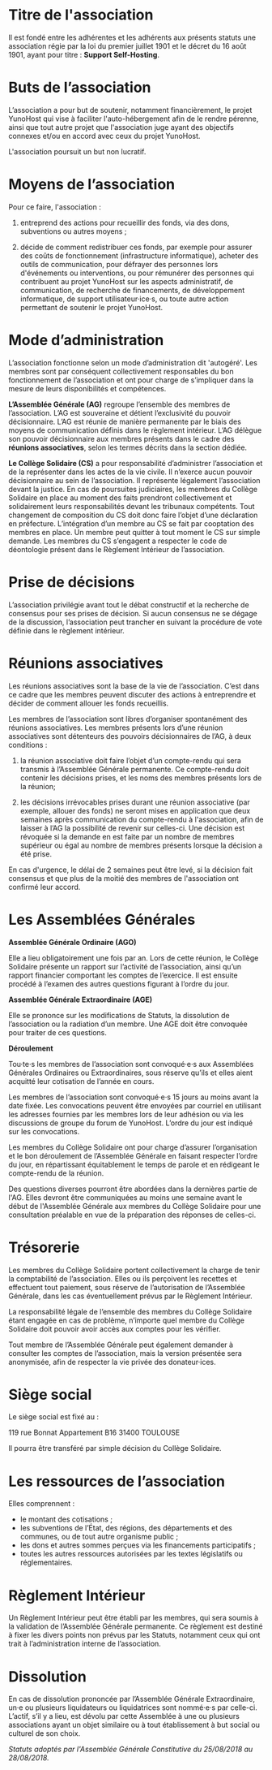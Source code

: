 Titre de l'association
=======

Il est fondé entre les adhérentes et les adhérents aux présents statuts une association régie par la loi du premier juillet 1901 et le décret du 16 août 1901, ayant pour titre : **Support Self-Hosting**.

Buts de l’association
===============

L’association a pour but de soutenir, notamment financièrement, le projet YunoHost qui vise à faciliter l'auto-hébergement afin de le rendre pérenne, ainsi que tout autre projet que l'association juge ayant des objectifs connexes et/ou en accord avec ceux du projet YunoHost.

L'association poursuit un but non lucratif.

Moyens de l’association
=================

Pour ce faire, l'association :

1. entreprend des actions pour recueillir des fonds, via des dons, subventions ou autres moyens ;

2. décide de comment redistribuer ces fonds, par exemple pour assurer des coûts de fonctionnement (infrastructure informatique), acheter des outils de communication, pour défrayer des personnes lors d'événements ou interventions, ou pour rémunérer des personnes qui contribuent au projet YunoHost sur les aspects administratif, de communication, de recherche de financements, de développement informatique, de support utilisateur·ice·s, ou toute autre action permettant de soutenir le projet YunoHost.


Mode d’administration
================

L’association fonctionne selon un mode d’administration dit 'autogéré'. Les membres sont par conséquent collectivement responsables du bon fonctionnement de l’association et ont pour charge de s’impliquer dans la mesure de leurs disponibilités et compétences.

**L’Assemblée Générale (AG)** regroupe l’ensemble des membres de l’association. L’AG est souveraine et détient l’exclusivité du pouvoir décisionnaire. L’AG est réunie de manière permanente par le biais des moyens de communication définis dans le règlement intérieur. L’AG délègue son pouvoir décisionnaire aux membres présents dans le cadre des **réunions associatives**, selon les termes décrits dans la section dédiée.

**Le Collège Solidaire (CS)** a pour responsabilité d’administrer l’association et de la représenter dans les actes de la vie civile. Il n’exerce aucun pouvoir décisionnaire au sein de l’association. Il représente légalement l’association devant la justice. En cas de poursuites judiciaires, les membres du Collège Solidaire en place au moment des faits prendront collectivement et solidairement leurs responsabilités devant les tribunaux compétents. Tout changement de composition du CS doit donc faire l’objet d’une déclaration en préfecture. L’intégration d’un membre au CS se fait par cooptation des membres en place. Un membre peut quitter à tout moment le CS sur simple demande. Les membres du CS s’engagent a respecter le code de déontologie présent dans le Règlement Intérieur de l’association.

Prise de décisions
=============

L’association privilégie avant tout le débat constructif et la recherche de consensus pour ses prises de décision. Si aucun consensus ne se dégage de la discussion, l’association peut trancher en suivant la procédure de vote définie dans le règlement intérieur.

Réunions associatives
================

Les réunions associatives sont la base de la vie de l’association. C’est dans ce cadre que les membres peuvent discuter des actions à entreprendre et décider de comment allouer les fonds recueillis.

Les membres de l’association sont libres d’organiser spontanément des réunions associatives. Les membres présents lors d’une réunion associatives sont détenteurs des pouvoirs décisionnaires de l’AG, à deux conditions :

1.  la réunion associative doit faire l’objet d’un compte-rendu qui sera transmis à l’Assemblée Générale permanente. Ce compte-rendu doit contenir les décisions prises, et les noms des membres présents lors de la réunion;

2.  les décisions irrévocables prises durant une réunion associative (par exemple, allouer des fonds) ne seront mises en application que deux semaines après communication du compte-rendu à l'association, afin de laisser à l’AG la possibilité de revenir sur celles-ci. 
Une décision est révoquée si la demande en est faite par un nombre de membres supérieur ou égal au nombre de membres présents lorsque la décision a été prise.

En cas d'urgence, le délai de 2 semaines peut être levé, si la décision fait consensus et que plus de la moitié des membres de l'association ont confirmé leur accord.


Les Assemblées Générales
====================

**Assemblée Générale Ordinaire (AGO)**

Elle a lieu obligatoirement une fois par an. Lors de cette réunion, le Collège Solidaire présente un rapport sur l’activité de l’association, ainsi qu’un rapport financier comportant les comptes de l’exercice. Il est ensuite procédé à l’examen des autres questions figurant à l’ordre du jour.

**Assemblée Générale Extraordinaire (AGE)**

Elle se prononce sur les modifications de Statuts, la dissolution de l’association ou la radiation d’un membre. Une AGE doit être convoquée pour traiter de ces questions.

**Déroulement**

Tou·te·s les membres de l’association sont convoqué·e·s aux Assemblées Générales Ordinaires ou Extraordinaires, sous réserve qu’ils et elles aient acquitté leur cotisation de l’année en cours.

Les membres de l’association sont convoqué·e·s 15 jours au moins avant la date fixée. Les convocations peuvent être envoyées par courriel en utilisant les adresses fournies par les membres lors de leur adhésion ou via les discussions de groupe du forum de YunoHost. L’ordre du jour est indiqué sur les convocations.

Les membres du Collège Solidaire ont pour charge d’assurer l’organisation et le bon déroulement de l’Assemblée Générale en faisant respecter l’ordre du jour, en répartissant équitablement le temps de parole et en rédigeant le compte-rendu de la réunion.

Des questions diverses pourront être abordées dans la dernières partie de l'AG. Elles devront être communiquées au moins une semaine avant le début de l'Assemblée Générale aux membres du Collège Solidaire pour une consultation préalable en vue de la préparation des réponses de celles-ci.

Trésorerie
=======

Les membres du Collège Solidaire portent collectivement la charge de tenir la comptabilité de l’association. Elles ou ils perçoivent les recettes et effectuent tout paiement, sous réserve de l’autorisation de l’Assemblée Générale, dans les cas éventuellement prévus par le Règlement Intérieur.

La responsabilité légale de l’ensemble des membres du Collège Solidaire étant engagée en cas de problème, n’importe quel membre du Collège Solidaire doit pouvoir avoir accès aux comptes pour les vérifier.

Tout membre de l’Assemblée Générale peut également demander à consulter les comptes de l’association, mais la version présentée sera anonymisée, afin de respecter la vie privée des donateur·ices.

Siège social
=========

Le siège social est fixé au :

119 rue Bonnat
Appartement B16
31400 TOULOUSE

Il pourra être transféré par simple décision du Collège Solidaire.

Les ressources de l’association
=======================

Elles comprennent :

-   le montant des cotisations ;
-   les subventions de l’État, des régions, des départements et des communes, ou de tout autre organisme public ;
-   les dons et autres sommes perçues via les financements participatifs ;
-   toutes les autres ressources autorisées par les textes législatifs ou réglementaires.

Règlement Intérieur
==============

Un Règlement Intérieur peut être établi par les membres, qui sera soumis à la validation de l’Assemblée Générale permanente. Ce règlement est destiné à fixer les divers points non prévus par les Statuts, notamment ceux qui ont trait à l’administration interne de l’association.

Dissolution
========

En cas de dissolution prononcée par l’Assemblée Générale Extraordinaire, un·e ou plusieurs liquidateurs ou liquidatrices sont nommé·e·s par celle-ci. L’actif, s’il y a lieu, est dévolu par cette Assemblée à une ou plusieurs associations ayant un objet similaire ou à tout établissement à but social ou culturel de son choix.




*Statuts adoptés par l'Assemblée Générale Constitutive du 25/08/2018 au 28/08/2018.*
